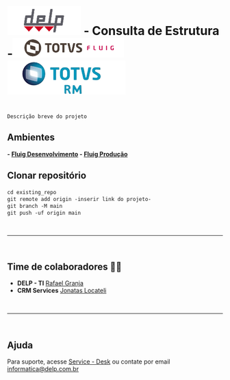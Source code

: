 
# <img src='Logos/logodelp.png'> - Consulta de Estrutura -<img src='Logos/logofluig.png'><img src='Logos/totvs-rm.png'>

<!-- ## <img src='https://techconn.com.br/wp-content/uploads/2020/12/03-Fluig.png' style="mix-blend-mode:multiply;"> -->

~~~~

Descrição breve do projeto

~~~~

## Ambientes

<strong>- [Fluig Desenvolvimento](http://delp5031:8080/portal/p/1/home) </strong> 
<strong>- [Fluig Produção](http://delp5013:8080/portal/p/1/home) </strong> <br>

## Clonar repositório

```
cd existing_repo
git remote add origin -inserir link do projeto-
git branch -M main
git push -uf origin main
```
<br><hr><br>
## Time de colaboradores  👨‍💻

- <strong>DELP - TI</strong> [Rafael Granja](https://gitlab.com/rafael.granja)
- <strong>CRM Services</strong> [Jonatas Locateli](https://gitlab.com/jonatas.locateli)

<br><hr><br>

## Ajuda  
Para suporte, acesse [Service - Desk](http://delp5014/glpi/front/central.php) ou contate por email informatica@delp.com.br
 
 

